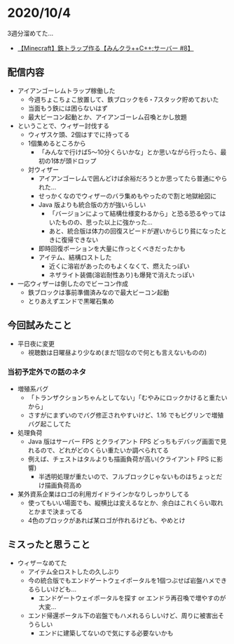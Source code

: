 # 2020/10/4

3週分溜めてた…

- [【Minecraft】鉄トラップ作る【みんクラ++C++;サーバー #8】](https://youtu.be/xShe6bA_LBY)

## 配信内容

- アイアンゴーレムトラップ稼働した
  - 今週ちょこちょこ放置して、鉄ブロックを6・7スタック貯めておいた
  - 当面もう鉄には困らないはず
  - 最大ビーコン起動とか、アイアンゴーレム召喚とかし放題
- ということで、ウィザー討伐する
  - ウィザスケ頭、2個はすでに持ってる
  - 1個集めるところから
    - 「みんなで行けば5～10分くらいかな」とか思いながら行ったら、最初の1体が頭ドロップ
  - 対ウィザー
    - アイアンゴーレムで囲んどけば余裕だろうとか思ってたら普通にやられた…
    - せっかくなのでウィザーのバラ集めもやったので割と地獄絵図に
    - Java 版よりも統合版の方が強いらしい
      - 「バージョンによって結構仕様変わるから」と恐る恐るやってはいたものの、思った以上に強かった…
      - あと、統合版は体力の回復スピードが遅いからじり貧になったときに復帰できない
    - 即時回復ポーションを大量に作っとくべきだったかも
    - アイテム、結構ロストした
      - 近くに溶岩があったのもよくなくて、燃えたっぽい
      - ネザライト装備(溶岩耐性あり)も爆発で消えたっぽい
- 一応ウィザーは倒したのでビーコン作成
  - 鉄ブロックは事前準備済みなので最大ビーコン起動
  - とりあえずエンドで黒曜石集め

## 今回試みたこと

- 平日夜に変更
  - 視聴数は日曜昼より少なめ(まだ1回なので何とも言えないものの)

### 当初予定外での話のネタ

- 増殖系バグ
  - 「トランザクションちゃんとしてない」「むやみにロックかけると重たいから」
  - さすがにまずいのでバグ修正されやすいけど、1.16 でもピグリンで増殖バグ起こしてた
- 処理負荷
  - Java 版はサーバー FPS とクライアント FPS どっちもデバッグ画面で見れるので、どれがどのくらい重たいか調べられてる
  - 例えば、チェストはタルよりも描画負荷が高い(クライアント FPS に影響)
    - 半透明処理が重たいので、フルブロックじゃないものはちょっとだけ描画負荷高め
- 某外資系企業はロゴの利用ガイドラインかなりしっかりしてる
  - 使ってもいい場面でも、縦横比は変えるなとか、余白はこれくらい取れとかまで決まってる
  - 4色のブロックがあれば某ロゴが作れるけども、やめとけ

## ミスったと思うこと

- ウィザーなめてた
  - アイテム全ロストしたの久しぶり
  - 今の統合版でもエンドゲートウェイポータルを1個つぶせば岩盤ハメできるらしいけども…
    - エンドゲートウェイポータルを探す or エンドラ再召喚で増やすのが大変…
  - エンド帰還ポータル下の岩盤でもハメれるらしいけど、周りに被害出そうらしい
    - エンドに建築してないので気にする必要ないかも
